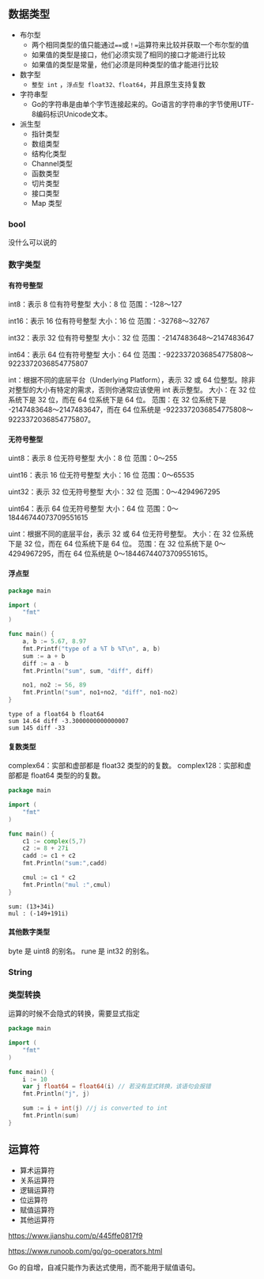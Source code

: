 ## 数据类型

- 布尔型
  - 两个相同类型的值只能通过`==`或`！=`运算符来比较并获取一个布尔型的值
  - 如果值的类型是接口，他们必须实现了相同的接口才能进行比较
  - 如果值的类型是常量，他们必须是同种类型的值才能进行比较
- 数字型
  - `整型 int` ，`浮点型 float32、float64`，并且原生支持复数
- 字符串型
  - Go的字符串是由单个字节连接起来的。Go语言的字符串的字节使用UTF-8编码标识Unicode文本。
- 派生型
  - 指针类型
  - 数组类型
  - 结构化类型
  - Channel类型
  - 函数类型
  - 切片类型
  - 接口类型
  - Map 类型

### bool

没什么可以说的

### 数字类型

#### 有符号整型

int8：表示 8 位有符号整型
大小：8 位
范围：-128～127

int16：表示 16 位有符号整型
大小：16 位
范围：-32768～32767

int32：表示 32 位有符号整型
大小：32 位
范围：-2147483648～2147483647

int64：表示 64 位有符号整型
大小：64 位
范围：-9223372036854775808～9223372036854775807

int：根据不同的底层平台（Underlying Platform），表示 32 或 64 位整型。除非对整型的大小有特定的需求，否则你通常应该使用 int 表示整型。
大小：在 32 位系统下是 32 位，而在 64 位系统下是 64 位。
范围：在 32 位系统下是 -2147483648～2147483647，而在 64 位系统是 -9223372036854775808～9223372036854775807。

#### 无符号整型

uint8：表示 8 位无符号整型
大小：8 位
范围：0～255

uint16：表示 16 位无符号整型
大小：16 位
范围：0～65535

uint32：表示 32 位无符号整型
大小：32 位
范围：0～4294967295

uint64：表示 64 位无符号整型
大小：64 位
范围：0～18446744073709551615

uint：根据不同的底层平台，表示 32 或 64 位无符号整型。
大小：在 32 位系统下是 32 位，而在 64 位系统下是 64 位。
范围：在 32 位系统下是 0～4294967295，而在 64 位系统是 0～18446744073709551615。

#### 浮点型

```go
package main

import (  
    "fmt"
)

func main() {  
    a, b := 5.67, 8.97
    fmt.Printf("type of a %T b %T\n", a, b)
    sum := a + b
    diff := a - b
    fmt.Println("sum", sum, "diff", diff)

    no1, no2 := 56, 89
    fmt.Println("sum", no1+no2, "diff", no1-no2)
}
```

```
type of a float64 b float64
sum 14.64 diff -3.3000000000000007
sum 145 diff -33
```

#### 复数类型

complex64：实部和虚部都是 float32 类型的的复数。
complex128：实部和虚部都是 float64 类型的的复数。

```go
package main

import (  
    "fmt"
)

func main() {  
    c1 := complex(5,7)
    c2 := 8 + 27i
    cadd := c1 + c2
    fmt.Println("sum:",cadd)

    cmul := c1 * c2
    fmt.Println("mul :",cmul)
}
```

```
sum: (13+34i)
mul : (-149+191i)
```

#### 其他数字类型

byte 是 uint8 的别名。
rune 是 int32 的别名。

### String

### 类型转换

运算的时候不会隐式的转换，需要显式指定

```go
package main

import (  
    "fmt"
)

func main() {  
    i := 10
    var j float64 = float64(i) // 若没有显式转换，该语句会报错
    fmt.Println("j", j)

    sum := i + int(j) //j is converted to int
    fmt.Println(sum)
}
```

## 运算符

- 算术运算符
- 关系运算符
- 逻辑运算符
- 位运算符
- 赋值运算符
- 其他运算符

https://www.jianshu.com/p/445ffe0817f9

https://www.runoob.com/go/go-operators.html

Go 的自增，自减只能作为表达式使用，而不能用于赋值语句。
